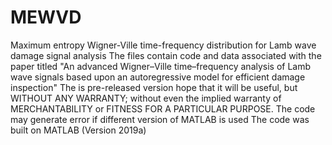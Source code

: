 # MEWVD
Maximum entropy Wigner-Ville time-frequency distribution for Lamb wave damage signal analysis
The files contain code and data associated with the paper titled "An advanced Wigner–Ville time–frequency analysis of Lamb wave signals based upon an autoregressive model for efficient damage inspection" 
The is pre-released version hope that it will be useful, but WITHOUT ANY WARRANTY; without even the implied warranty of MERCHANTABILITY or FITNESS FOR A PARTICULAR PURPOSE. 
The code may generate error if different version of MATLAB is used
The code was built on MATLAB (Version 2019a)
